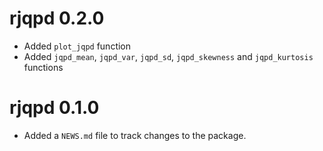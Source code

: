 # rjqpd 0.2.0

* Added `plot_jqpd` function
* Added `jqpd_mean`, `jqpd_var`, `jqpd_sd`, `jqpd_skewness` and `jqpd_kurtosis`
functions

# rjqpd 0.1.0

* Added a `NEWS.md` file to track changes to the package.

